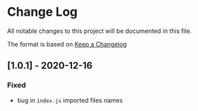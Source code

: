 # Change Log
All notable changes to this project will be documented in this file.

The format is based on [Keep a Changelog](http://keepachangelog.com/)

## [1.0.1] - 2020-12-16
### Fixed

- bug in `index.js` imported files names 